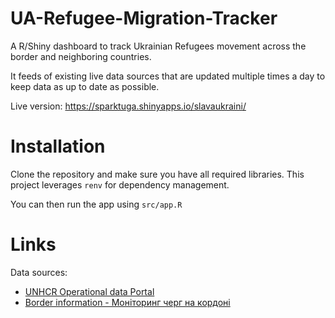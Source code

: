 # UA-Refugee-Migration-Tracker

A R/Shiny dashboard to track Ukrainian Refugees movement across the border and neighboring countries.

It feeds of existing live data sources that are updated multiple times a day to keep data as up to date as possible.

Live version: https://sparktuga.shinyapps.io/slavaukraini/

# Installation

Clone the repository and make sure you have all required libraries. This project leverages `renv` for dependency management.

You can then run the app using `src/app.R`

# Links

Data sources:
- [UNHCR Operational data Portal](https://data2.unhcr.org/en/situations/ukraine)
- [Border information - Моніторинг черг на кордоні](https://docs.google.com/spreadsheets/u/1/d/e/2PACX-1vTmKNAxZn2cPpBqPHnRx9Hc_GPzfi7U92h05hkNuES6pA8l7IcbfdRELMkTBWGcBFoRkUdwlnfX889X/pubhtml?gid=0&single=true)
